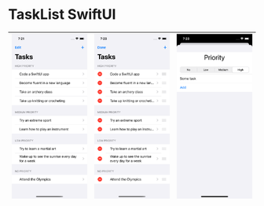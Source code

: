 # TaskList SwiftUI
| ![SimulatorImage1](https://github.com/OmarJalil/TaskListSwiftUI/blob/main/Simulator%20Screen%20Shot%20-%20iPhone%2011%20Pro%20-%202020-07-31%20at%2019.21.21.png) | ![SimulatorImage2](https://github.com/OmarJalil/TaskListSwiftUI/blob/main/Simulator%20Screen%20Shot%20-%20iPhone%2011%20Pro%20-%202020-07-31%20at%2019.23.16.png) | ![SimulatorImage3](https://github.com/OmarJalil/TaskListSwiftUI/blob/main/Simulator%20Screen%20Shot%20-%20iPhone%2011%20Pro%20-%202020-07-31%20at%2019.23.26.png) |
|-------------------------------------------------------------------------------------------------------------------------------------------------------------------|-------------------------------------------------------------------------------------------------------------------------------------------------------------------|-------------------------------------------------------------------------------------------------------------------------------------------------------------------|
